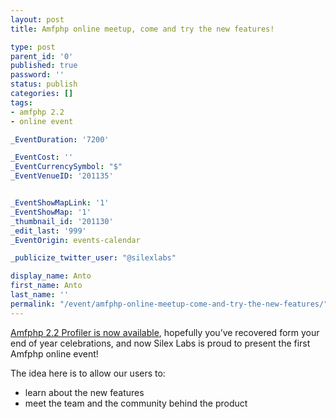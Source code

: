```yaml
---
layout: post
title: Amfphp online meetup, come and try the new features!

type: post
parent_id: '0'
published: true
password: ''
status: publish
categories: []
tags:
- amfphp 2.2
- online event

_EventDuration: '7200'

_EventCost: ''
_EventCurrencySymbol: "$"
_EventVenueID: '201135'


_EventShowMapLink: '1'
_EventShowMap: '1'
_thumbnail_id: '201130'
_edit_last: '999'
_EventOrigin: events-calendar

_publicize_twitter_user: "@silexlabs"

display_name: Anto
first_name: Anto
last_name: ''
permalink: "/event/amfphp-online-meetup-come-and-try-the-new-features/"
---
```


[Amfphp 2.2 Profiler is now available](https://www.silexlabs.org/200755/the-blog/amfphp-2-2-profiler-released/ "Amfphp 2.2 Profiler Released"), hopefully you’ve recovered form your end of year celebrations, and now Silex Labs is proud to present the first Amfphp online event!

The idea here is to allow our users
to: 
*   learn about the new features
*   meet the team and the community behind the product